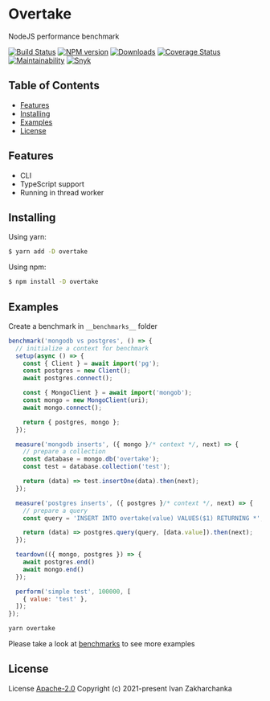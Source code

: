 # Overtake

NodeJS performance benchmark

[![Build Status][github-image]][github-url]
[![NPM version][npm-image]][npm-url]
[![Downloads][downloads-image]][npm-url]
[![Coverage Status][codecov-image]][codecov-url]
[![Maintainability][codeclimate-image]][codeclimate-url]
[![Snyk][snyk-image]][snyk-url]

## Table of Contents

- [Features](#features)
- [Installing](#installing)
- [Examples](#examples)
- [License](#license)

## Features

- CLI
- TypeScript support
- Running in thread worker

## Installing

Using yarn:

```bash
$ yarn add -D overtake
```

Using npm:

```bash
$ npm install -D overtake
```

## Examples

Create a benchmark in `__benchmarks__` folder

```javascript
benchmark('mongodb vs postgres', () => {
  // initialize a context for benchmark
  setup(async () => {
    const { Client } = await import('pg');
    const postgres = new Client();
    await postgres.connect();

    const { MongoClient } = await import('mongob');
    const mongo = new MongoClient(uri);
    await mongo.connect();

    return { postgres, mongo };
  });

  measure('mongodb inserts', ({ mongo }/* context */, next) => {
    // prepare a collection
    const database = mongo.db('overtake');
    const test = database.collection('test');

    return (data) => test.insertOne(data).then(next);
  });

  measure('postgres inserts', ({ postgres }/* context */, next) => {
    // prepare a query
    const query = 'INSERT INTO overtake(value) VALUES($1) RETURNING *';

    return (data) => postgres.query(query, [data.value]).then(next);
  });

  teardown(({ mongo, postgres }) => {
    await postgres.end()
    await mongo.end()
  });

  perform('simple test', 100000, [
    { value: 'test' },
  ]);
});
```

```bash
yarn overtake
```

Please take a look at [benchmarks](__benchmarks__) to see more examples

## License

License [Apache-2.0](http://www.apache.org/licenses/LICENSE-2.0)
Copyright (c) 2021-present Ivan Zakharchanka

[npm-url]: https://www.npmjs.com/package/overtake
[downloads-image]: https://img.shields.io/npm/dw/overtake.svg?maxAge=43200
[npm-image]: https://img.shields.io/npm/v/overtake.svg?maxAge=43200
[github-url]: https://github.com/3axap4eHko/overtake/actions/workflows/cicd.yml
[github-image]: https://github.com/3axap4eHko/overtake/actions/workflows/cicd.yml/badge.svg
[codecov-url]: https://codecov.io/gh/3axap4eHko/overtake
[codecov-image]: https://codecov.io/gh/3axap4eHko/overtake/branch/master/graph/badge.svg?token=JZ8QCGH6PI
[codeclimate-url]: https://codeclimate.com/github/3axap4eHko/overtake/maintainability
[codeclimate-image]: https://api.codeclimate.com/v1/badges/0ba20f27f6db2b0fec8c/maintainability
[snyk-url]: https://snyk.io/test/npm/overtake/latest
[snyk-image]: https://img.shields.io/snyk/vulnerabilities/github/3axap4eHko/overtake.svg?maxAge=43200
